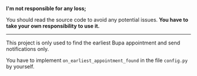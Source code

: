 **I'm not responsible for any loss;**

You should read the source code to avoid any potential issues. **You have to take your own responsibility to use it.**

---

This project is only used to find the earliest Bupa appointment and send notifications only.

You have to implement `on_earliest_appointment_found` in the file `config.py` by yourself.
